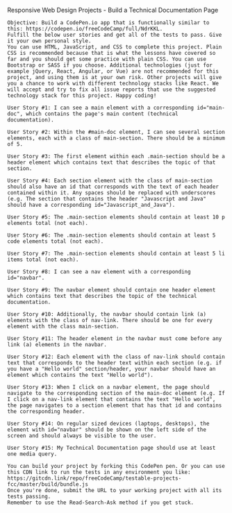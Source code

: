 Responsive Web Design Projects - Build a Technical Documentation Page

    Objective: Build a CodePen.io app that is functionally similar to this: https://codepen.io/freeCodeCamp/full/NdrKKL.
    Fulfill the below user stories and get all of the tests to pass. Give it your own personal style.
    You can use HTML, JavaScript, and CSS to complete this project. Plain CSS is recommended because that is what the lessons have covered so far and you should get some practice with plain CSS. You can use Bootstrap or SASS if you choose. Additional technologies (just for example jQuery, React, Angular, or Vue) are not recommended for this project, and using them is at your own risk. Other projects will give you a chance to work with different technology stacks like React. We will accept and try to fix all issue reports that use the suggested technology stack for this project. Happy coding!

    User Story #1: I can see a main element with a corresponding id="main-doc", which contains the page's main content (technical documentation).

    User Story #2: Within the #main-doc element, I can see several section elements, each with a class of main-section. There should be a minimum of 5.

    User Story #3: The first element within each .main-section should be a header element which contains text that describes the topic of that section.

    User Story #4: Each section element with the class of main-section should also have an id that corresponds with the text of each header contained within it. Any spaces should be replaced with underscores (e.g. The section that contains the header "Javascript and Java" should have a corresponding id="Javascript_and_Java").

    User Story #5: The .main-section elements should contain at least 10 p elements total (not each).

    User Story #6: The .main-section elements should contain at least 5 code elements total (not each).

    User Story #7: The .main-section elements should contain at least 5 li items total (not each).

    User Story #8: I can see a nav element with a corresponding id="navbar".

    User Story #9: The navbar element should contain one header element which contains text that describes the topic of the technical documentation.

    User Story #10: Additionally, the navbar should contain link (a) elements with the class of nav-link. There should be one for every element with the class main-section.

    User Story #11: The header element in the navbar must come before any link (a) elements in the navbar.

    User Story #12: Each element with the class of nav-link should contain text that corresponds to the header text within each section (e.g. if you have a "Hello world" section/header, your navbar should have an element which contains the text "Hello world").

    User Story #13: When I click on a navbar element, the page should navigate to the corresponding section of the main-doc element (e.g. If I click on a nav-link element that contains the text "Hello world", the page navigates to a section element that has that id and contains the corresponding header.

    User Story #14: On regular sized devices (laptops, desktops), the element with id="navbar" should be shown on the left side of the screen and should always be visible to the user.

    User Story #15: My Technical Documentation page should use at least one media query.
    
    You can build your project by forking this CodePen pen. Or you can use this CDN link to run the tests in any environment you like: https://gitcdn.link/repo/freeCodeCamp/testable-projects-fcc/master/build/bundle.js
    Once you're done, submit the URL to your working project with all its tests passing.
    Remember to use the Read-Search-Ask method if you get stuck.